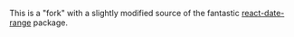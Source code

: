This is a "fork" with a slightly modified source of the fantastic [react-date-range](http://github.com/Adphorus/react-date-range) package.
